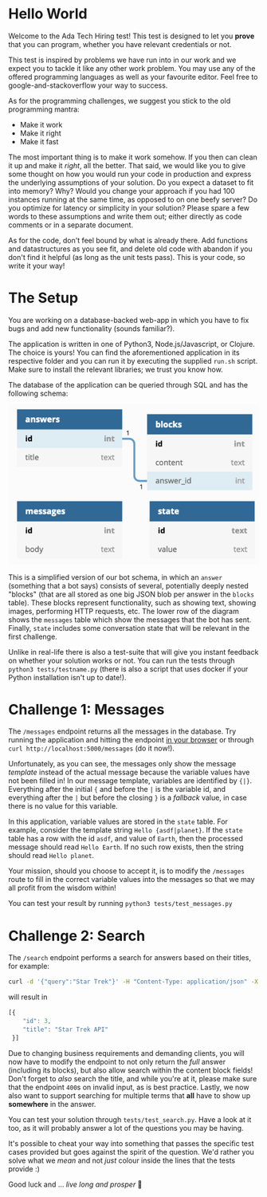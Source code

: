 # Hello World

Welcome to the Ada Tech Hiring test! This test is designed to let you **prove** that you can program, whether you have relevant credentials or not.

This test is inspired by problems we have run into in our work and we expect you to tackle it like any other work problem. You may use any of the offered programming languages as well as your favourite editor. Feel free to google-and-stackoverflow your way to success.

As for the programming challenges, we suggest you stick to the old programming mantra:

- Make it work
- Make it right
- Make it fast

The most important thing is to make it work somehow. If you then can clean it up and make it _right_, all the better. That said, we would like you to give some thought on how you would run your code in production and express the underlying assumptions of your solution. Do you expect a dataset to fit into memory? Why? Would you change your approach if you had 100 instances running at the same time, as opposed to on one beefy server? Do you optimize for latency or simplicity in your solution? Please spare a few words to these assumptions and write them out; either directly as code comments or in a separate document.


As for the code, don't feel bound by what is already there. Add functions and datastructures as you see fit, and delete old code with abandon if you don't find it helpful (as long as the unit tests pass). This is your code, so write it your way!

# The Setup

You are working on a database-backed web-app in which you have to fix bugs and add new functionality (sounds familiar?).

The application is written in one of Python3, Node.js/Javascript, or Clojure. The choice is yours! You can find the aforementioned application in its respective folder and you can run it by executing the supplied `run.sh` script. Make sure to install the relevant libraries; we trust you know how.

The database of the application can be queried through SQL and has the following schema:

![db schema](resources/database.png)

This is a simplified version of our bot schema, in which an `answer` (something that a bot says) consists of several, potentially deeply nested "blocks" (that are all stored as one big JSON blob per answer in the `blocks` table). These blocks represent functionality, such as showing text, showing images, performing HTTP requests, etc. The lower row of the diagram shows the `messages` table which show the messages that the bot has sent. Finally, `state` includes some conversation state that will be relevant in the first challenge.

Unlike in real-life there is also a test-suite that will give you instant feedback on whether your solution works or not. You can run the tests through `python3 tests/testname.py` (there is also a script that uses docker if your Python installation isn't up to date!).

# Challenge 1: Messages

The `/messages` endpoint returns all the messages in the database. Try running the application and hitting the endpoint [in your browser](http://localhost:5000/messages) or through `curl http://localhost:5000/messages` (do it now!).

Unfortunately, as you can see, the messages only show the message *template* instead of the actual message because the variable values have not been filled in! In our message template, variables are identified by `{|}`. Everything after the initial `{` and before the `|` is the variable id, and everything after the `|` but before the closing `}` is a _fallback_ value, in case there is no value for this variable.

In this application, variable values are stored in the `state` table. For example, consider the template string `Hello {asdf|planet}`. If the `state` table has a row with the id `asdf`, and value of `Earth`, then the processed message should read `Hello Earth`. If no such row exists, then the string should read `Hello planet`.

Your mission, should you choose to accept it, is to modify the `/messages` route to fill in the correct variable values into the messages so that we may all profit from the wisdom within!

You can test your result by running `python3 tests/test_messages.py`


# Challenge 2: Search
The `/search` endpoint performs a search for answers based on their titles, for example:

```sh
curl -d '{"query":"Star Trek"}' -H "Content-Type: application/json" -X POST http://localhost:5000/search
```

will result in
```js
[{
    "id": 3,
    "title": "Star Trek API"
 }]
```

Due to changing business requirements and demanding clients, you will now have to modify the endpoint to not only return the _full_ answer (including its blocks), but also allow search within the content block fields! Don't forget to _also_ search the title, and while you're at it, please make sure that the endpoint `400`s on invalid input, as is best practice. Lastly, we now also want to support searching for multiple terms that **all** have to show up **somewhere** in the answer.

You can test your solution through `tests/test_search.py`. Have a look at it too, as it will probably answer a lot of the questions you may be having.

It's possible to cheat your way into something that passes the specific test cases provided but goes against the spirit of the question. We'd rather you solve what we _mean_ and not *just* colour inside the lines that the tests provide :)

Good luck and ... _live long and prosper_ 🖖
